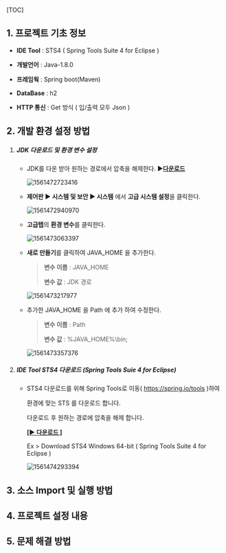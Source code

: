 [TOC]

## 1. 프로젝트 기초 정보

* **IDE Tool** : STS4 ( Spring Tools Suite 4 for Eclipse )

* **개발언어** : Java-1.8.0

* **프레임웍** : Spring boot(Maven)

*  **DataBase** : h2

*  **HTTP 통신** : Get 방식 ( 입/출력 모두 Json )

  

## 2. 개발 환경 설정 방법

1. ##### **JDK 다운로드 및 환경 변수 설정**

   * JDK를 다운 받아 원하는 경로에서 압축을 해제한다.    ▶[**다운로드**](https://github.com/ojdkbuild/ojdkbuild/releases/download/1.8.0.191-1/java-1.8.0-openjdk-1.8.0.191-1.b12.ojdkbuild.windows.x86_64.zip)

     ![1561472723416](C:\Users\정수희\AppData\Roaming\Typora\typora-user-images\1561472723416.png)

   * **제어판 ▶ 시스템 및 보안 ▶ 시스템** 에서 **고급 시스템 설정**을 클릭한다.

     ![1561472940970](C:\Users\정수희\AppData\Roaming\Typora\typora-user-images\1561472940970.png)

     

   * **고급텝**의 **환경 변수**를 클릭한다.

     ![1561473063397](C:\Users\정수희\AppData\Roaming\Typora\typora-user-images\1561473063397.png)

     

   * **새로 만들기**를 클릭하여 JAVA_HOME 을 추가한다.

     >  **변수 이름** : JAVA_HOME
     >
     >  **변수 값**     : JDK 경로

     ![1561473217977](C:\Users\정수희\AppData\Roaming\Typora\typora-user-images\1561473217977.png)

   * 추가한 JAVA_HOME 을 Path 에 추가 하여 수정한다.

     > **변수 이름** : Path
     >
     > **변수 값**     : %JAVA_HOME%\bin;

     ![1561473357376](C:\Users\정수희\AppData\Roaming\Typora\typora-user-images\1561473357376.png)



2. ##### **IDE Tool STS4 다운로드 (Spring Tools Suie 4 for Eclipse)**

   * STS4  다운로드를 위해 Spring Tools로 이동( https://spring.io/tools )하여 

     환경에 맞는 STS 를 다운로드 합니다.

     다운로드 후 원하는 경로에 압축을 해제 합니다.

     [**[▶ 다운로드 ]**](https://spring.io/tools)

     Ex >  Download STS4 Windows 64-bit ( Spring Tools Suite 4 for Eclipse )

     ![1561474293394](C:\Users\정수희\AppData\Roaming\Typora\typora-user-images\1561474293394.png)

## 3. 소스 Import 및 실행 방법

## 4. 프로젝트 설정 내용

## 5. 문제 해결 방법